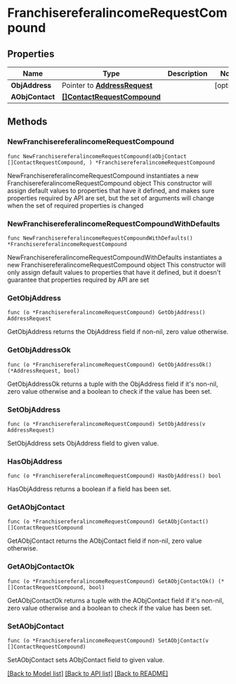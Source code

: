 # FranchisereferalincomeRequestCompound

## Properties

Name | Type | Description | Notes
------------ | ------------- | ------------- | -------------
**ObjAddress** | Pointer to [**AddressRequest**](AddressRequest.md) |  | [optional] 
**AObjContact** | [**[]ContactRequestCompound**](ContactRequestCompound.md) |  | 

## Methods

### NewFranchisereferalincomeRequestCompound

`func NewFranchisereferalincomeRequestCompound(aObjContact []ContactRequestCompound, ) *FranchisereferalincomeRequestCompound`

NewFranchisereferalincomeRequestCompound instantiates a new FranchisereferalincomeRequestCompound object
This constructor will assign default values to properties that have it defined,
and makes sure properties required by API are set, but the set of arguments
will change when the set of required properties is changed

### NewFranchisereferalincomeRequestCompoundWithDefaults

`func NewFranchisereferalincomeRequestCompoundWithDefaults() *FranchisereferalincomeRequestCompound`

NewFranchisereferalincomeRequestCompoundWithDefaults instantiates a new FranchisereferalincomeRequestCompound object
This constructor will only assign default values to properties that have it defined,
but it doesn't guarantee that properties required by API are set

### GetObjAddress

`func (o *FranchisereferalincomeRequestCompound) GetObjAddress() AddressRequest`

GetObjAddress returns the ObjAddress field if non-nil, zero value otherwise.

### GetObjAddressOk

`func (o *FranchisereferalincomeRequestCompound) GetObjAddressOk() (*AddressRequest, bool)`

GetObjAddressOk returns a tuple with the ObjAddress field if it's non-nil, zero value otherwise
and a boolean to check if the value has been set.

### SetObjAddress

`func (o *FranchisereferalincomeRequestCompound) SetObjAddress(v AddressRequest)`

SetObjAddress sets ObjAddress field to given value.

### HasObjAddress

`func (o *FranchisereferalincomeRequestCompound) HasObjAddress() bool`

HasObjAddress returns a boolean if a field has been set.

### GetAObjContact

`func (o *FranchisereferalincomeRequestCompound) GetAObjContact() []ContactRequestCompound`

GetAObjContact returns the AObjContact field if non-nil, zero value otherwise.

### GetAObjContactOk

`func (o *FranchisereferalincomeRequestCompound) GetAObjContactOk() (*[]ContactRequestCompound, bool)`

GetAObjContactOk returns a tuple with the AObjContact field if it's non-nil, zero value otherwise
and a boolean to check if the value has been set.

### SetAObjContact

`func (o *FranchisereferalincomeRequestCompound) SetAObjContact(v []ContactRequestCompound)`

SetAObjContact sets AObjContact field to given value.



[[Back to Model list]](../README.md#documentation-for-models) [[Back to API list]](../README.md#documentation-for-api-endpoints) [[Back to README]](../README.md)


